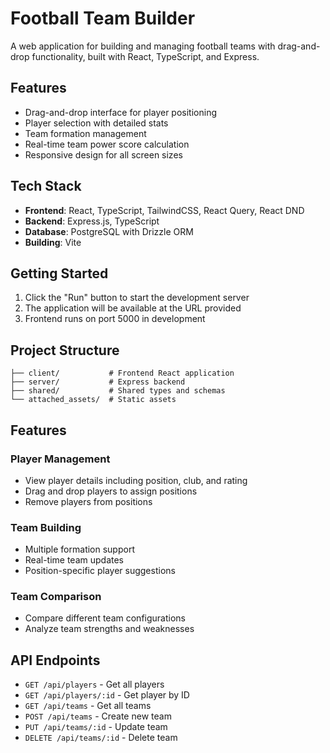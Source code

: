 
# Football Team Builder

A web application for building and managing football teams with drag-and-drop functionality, built with React, TypeScript, and Express.

## Features

- Drag-and-drop interface for player positioning
- Player selection with detailed stats
- Team formation management
- Real-time team power score calculation
- Responsive design for all screen sizes

## Tech Stack

- **Frontend**: React, TypeScript, TailwindCSS, React Query, React DND
- **Backend**: Express.js, TypeScript
- **Database**: PostgreSQL with Drizzle ORM
- **Building**: Vite

## Getting Started

1. Click the "Run" button to start the development server
2. The application will be available at the URL provided
3. Frontend runs on port 5000 in development

## Project Structure

```
├── client/           # Frontend React application
├── server/           # Express backend
├── shared/           # Shared types and schemas
└── attached_assets/  # Static assets
```

## Features

### Player Management
- View player details including position, club, and rating
- Drag and drop players to assign positions
- Remove players from positions

### Team Building
- Multiple formation support
- Real-time team updates
- Position-specific player suggestions

### Team Comparison
- Compare different team configurations
- Analyze team strengths and weaknesses

## API Endpoints

- `GET /api/players` - Get all players
- `GET /api/players/:id` - Get player by ID
- `GET /api/teams` - Get all teams
- `POST /api/teams` - Create new team
- `PUT /api/teams/:id` - Update team
- `DELETE /api/teams/:id` - Delete team
